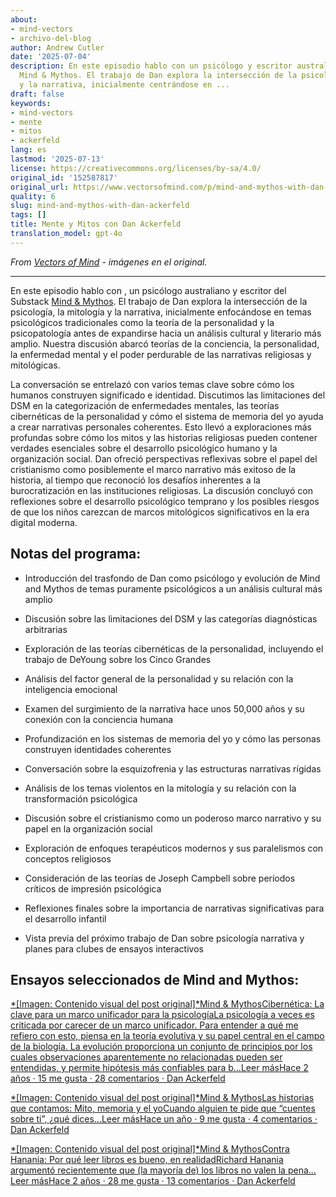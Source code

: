 ```yaml
---
about:
- mind-vectors
- archivo-del-blog
author: Andrew Cutler
date: '2025-07-04'
description: En este episodio hablo con un psicólogo y escritor australiano del Substack
  Mind & Mythos. El trabajo de Dan explora la intersección de la psicología, la mitología
  y la narrativa, inicialmente centrándose en ...
draft: false
keywords:
- mind-vectors
- mente
- mitos
- ackerfeld
lang: es
lastmod: '2025-07-13'
license: https://creativecommons.org/licenses/by-sa/4.0/
original_id: '152587817'
original_url: https://www.vectorsofmind.com/p/mind-and-mythos-with-dan-ackerfeld
quality: 6
slug: mind-and-mythos-with-dan-ackerfeld
tags: []
title: Mente y Mitos con Dan Ackerfeld
translation_model: gpt-4o
---
```


*From [Vectors of Mind](https://www.vectorsofmind.com/p/mind-and-mythos-with-dan-ackerfeld) - imágenes en el original.*

---

En este episodio hablo con , un psicólogo australiano y escritor del Substack [Mind & Mythos](https://mindandmythos.substack.com). El trabajo de Dan explora la intersección de la psicología, la mitología y la narrativa, inicialmente enfocándose en temas psicológicos tradicionales como la teoría de la personalidad y la psicopatología antes de expandirse hacia un análisis cultural y literario más amplio. Nuestra discusión abarcó teorías de la conciencia, la personalidad, la enfermedad mental y el poder perdurable de las narrativas religiosas y mitológicas.

La conversación se entrelazó con varios temas clave sobre cómo los humanos construyen significado e identidad. Discutimos las limitaciones del DSM en la categorización de enfermedades mentales, las teorías cibernéticas de la personalidad y cómo el sistema de memoria del yo ayuda a crear narrativas personales coherentes. Esto llevó a exploraciones más profundas sobre cómo los mitos y las historias religiosas pueden contener verdades esenciales sobre el desarrollo psicológico humano y la organización social. Dan ofreció perspectivas reflexivas sobre el papel del cristianismo como posiblemente el marco narrativo más exitoso de la historia, al tiempo que reconoció los desafíos inherentes a la burocratización en las instituciones religiosas. La discusión concluyó con reflexiones sobre el desarrollo psicológico temprano y los posibles riesgos de que los niños carezcan de marcos mitológicos significativos en la era digital moderna.

## Notas del programa:

  * Introducción del trasfondo de Dan como psicólogo y evolución de Mind and Mythos de temas puramente psicológicos a un análisis cultural más amplio

  * Discusión sobre las limitaciones del DSM y las categorías diagnósticas arbitrarias

  * Exploración de las teorías cibernéticas de la personalidad, incluyendo el trabajo de DeYoung sobre los Cinco Grandes

  * Análisis del factor general de la personalidad y su relación con la inteligencia emocional

  * Examen del surgimiento de la narrativa hace unos 50,000 años y su conexión con la conciencia humana

  * Profundización en los sistemas de memoria del yo y cómo las personas construyen identidades coherentes

  * Conversación sobre la esquizofrenia y las estructuras narrativas rígidas

  * Análisis de los temas violentos en la mitología y su relación con la transformación psicológica

  * Discusión sobre el cristianismo como un poderoso marco narrativo y su papel en la organización social

  * Exploración de enfoques terapéuticos modernos y sus paralelismos con conceptos religiosos

  * Consideración de las teorías de Joseph Campbell sobre períodos críticos de impresión psicológica

  * Reflexiones finales sobre la importancia de narrativas significativas para el desarrollo infantil

  * Vista previa del próximo trabajo de Dan sobre psicología narrativa y planes para clubes de ensayos interactivos

## Ensayos seleccionados de Mind and Mythos:

[*[Imagen: Contenido visual del post original]*Mind & MythosCibernética: La clave para un marco unificador para la psicologíaLa psicología a veces es criticada por carecer de un marco unificador. Para entender a qué me refiero con esto, piensa en la teoría evolutiva y su papel central en el campo de la biología. La evolución proporciona un conjunto de principios por los cuales observaciones aparentemente no relacionadas pueden ser entendidas, y permite hipótesis más confiables para b…Leer másHace 2 años · 15 me gusta · 28 comentarios · Dan Ackerfeld](https://mindandmythos.substack.com/p/cybernetics-the-key-to-a-unifying?utm_source=substack&utm_campaign=post_embed&utm_medium=web)

[*[Imagen: Contenido visual del post original]*Mind & MythosLas historias que contamos: Mito, memoria y el yoCuando alguien te pide que “cuentes sobre ti”, ¿qué dices…Leer másHace un año · 9 me gusta · 4 comentarios · Dan Ackerfeld](https://mindandmythos.substack.com/p/the-stories-we-tell-myth-memory-and?utm_source=substack&utm_campaign=post_embed&utm_medium=web)

[*[Imagen: Contenido visual del post original]*Mind & MythosContra Hanania: Por qué leer libros es bueno, en realidadRichard Hanania argumentó recientemente que (la mayoría de) los libros no valen la pena…Leer másHace 2 años · 28 me gusta · 13 comentarios · Dan Ackerfeld](https://mindandmythos.substack.com/p/contra-hanania-why-reading-books?utm_source=substack&utm_campaign=post_embed&utm_medium=web)
